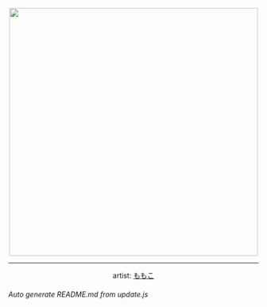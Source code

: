 
<p align="center">
  <img width="500" src="https://nekos.best/api/v2/neko/0650.png">
  <hr/>
  <center>
    artist: <a href="https://twitter.com/momoco_haru/status/1338405976894885888">ももこ</a>
  </center>
</p>


###### Auto generate README.md from update.js


